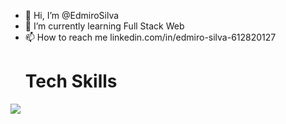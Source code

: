 - 👋 Hi, I’m @EdmiroSilva
- 🌱 I’m currently learning Full Stack Web
- 📫 How to reach me linkedin.com/in/edmiro-silva-612820127
  <h1>Tech Skills</h1>
<p align="left">
  <a href="https://skillicons.dev">
    <img src="https://skillicons.dev/icons?i=git,github,javascript,css,html,react,typescript,jquery,nextjs,php,mysql,wordpress,docker,vscode"/>
  </a>
</p>

<!---
EdmiroSilva/EdmiroSilva is a ✨ special ✨ repository because its `README.md` (this file) appears on your GitHub profile.
You can click the Preview link to take a look at your changes.
--->
